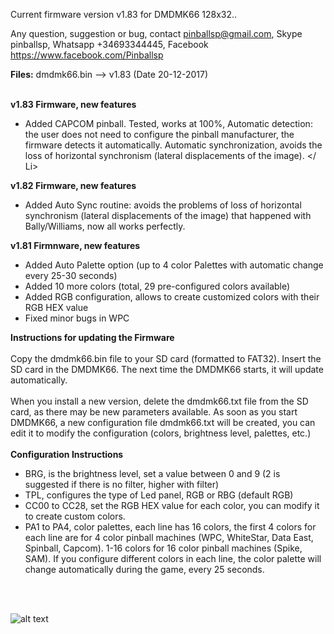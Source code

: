 
Current firmware version v1.83 for DMDMK66 128x32..

Any question, suggestion or bug, contact pinballsp@gmail.com, Skype pinballsp, Whatsapp +34693344445, Facebook https://www.facebook.com/Pinballsp

<b>Files:</b> dmdmk66.bin --> v1.83 (Date 20-12-2017) <br>

<br><b>v1.83 Firmware, new features</b><ul><li>Added CAPCOM pinball. Tested, works at 100%, Automatic detection: the user does not need to configure the pinball manufacturer, the firmware detects it automatically. Automatic synchronization, avoids the loss of horizontal synchronism (lateral displacements of the image). </ Li></ul>
<b>v1.82 Firmware, new features</b><ul>
<li>Added Auto Sync routine: avoids the problems of loss of horizontal synchronism (lateral displacements of the image) that happened with Bally/Williams, now all works perfectly.</li>
</ul>
<b>v1.81 Firmnware, new features</b><ul>
<li>Added Auto Palette option (up to 4 color Palettes with automatic change every 25-30 seconds)</li>
<li>Added 10 more colors (total, 29 pre-configured colors available)</li>
<li>Added RGB configuration, allows to create customized colors with their RGB HEX value</li>
<li>Fixed minor bugs in WPC</li>
</ul>

<b>Instructions for updating the Firmware</b>
<br><br>
Copy the dmdmk66.bin file to your SD card (formatted to FAT32). Insert the SD card in the DMDMK66. The next time the DMDMK66 starts, it will update automatically.<br><br>
When you install a new version, delete the dmdmk66.txt file from the SD card, as there may be new parameters available. As soon as you start DMDMK66, a new configuration file dmdmk66.txt will be created, you can edit it to modify the configuration (colors, brightness level, palettes, etc.)
<br><br>
<b>Configuration Instructions</b>
<br>
<ul>
<li> BRG, is the brightness level, set a value between 0 and 9 (2 is suggested if there is no filter, higher with filter) </ li>
<li> TPL, configures the type of Led panel, RGB or RBG (default RGB) </ li>
<li> CC00 to CC28, set the RGB HEX value for each color, you can modify it to create custom colors. </ li>
<li> PA1 to PA4, color palettes, each line has 16 colors, the first 4 colors for each line are for 4 color pinball machines (WPC, WhiteStar, Data East, Spinball, Capcom). 1-16 colors for 16 color pinball machines (Spike, SAM). If you configure
different colors in each line, the color palette will change automatically during the game, every 25 seconds. </ li>
</ul>


<br><br>

![alt text](https://i.imgur.com/4dzc30F.jpg)
